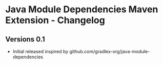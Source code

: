 # Java Module Dependencies Maven Extension - Changelog

## Versions 0.1
* Initial released inspired by github.com/gradlex-org/java-module-dependencies
